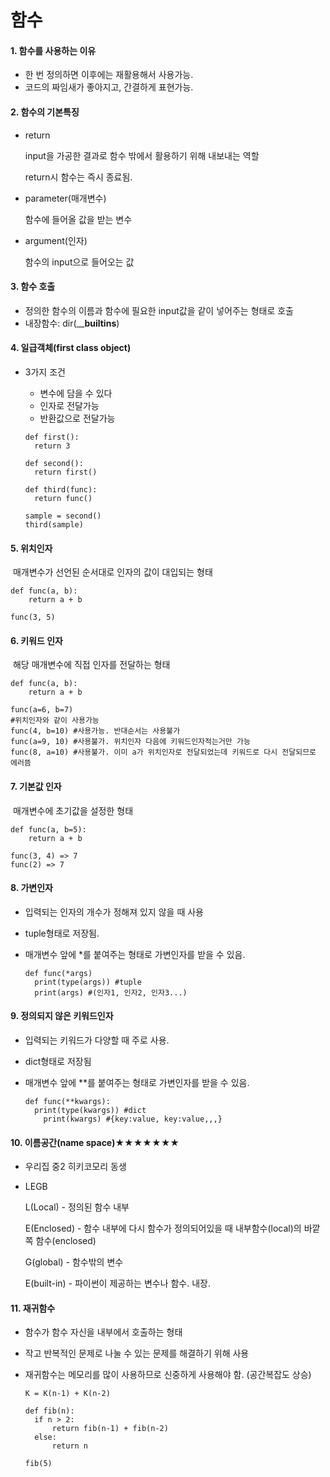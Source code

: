 # 함수

#### 1. 함수를 사용하는 이유

* 한 번 정의하면 이후에는 재활용해서 사용가능.
* 코드의 짜임새가 좋아지고, 간결하게 표현가능.



#### 2. 함수의 기본특징

* return

  input을 가공한 결과로 함수 밖에서 활용하기 위해 내보내는 역할

  return시 함수는 즉시 종료됨.

* parameter(매개변수) 

  함수에 들어올 값을 받는 변수

* argument(인자)

  함수의 input으로 들어오는 값



#### 3. 함수 호출

* 정의한 함수의 이름과 함수에 필요한 input값을 같이 넣어주는 형태로 호출
* 내장함수: dir(____builtins__)



#### 4. 일급객체(first class object)

* 3가지 조건

  * 변수에 담을 수 있다
  * 인자로 전달가능
  * 반환값으로 전달가능

  ```
  def first():
  	return 3
  	
  def second():
  	return first()
  	
  def third(func):
  	return func()
  	
  sample = second()
  third(sample)
  ```



#### 5. 위치인자

​	매개변수가 선언된 순서대로 인자의 값이 대입되는 형태

```
def func(a, b):
	return a + b

func(3, 5)
```



#### 6. 키워드 인자

​	해당 매개변수에 직접 인자를 전달하는 형태	

```
def func(a, b):
	return a + b
	
func(a=6, b=7)
#위치인자와 같이 사용가능
func(4, b=10) #사용가능. 반대순서는 사용불가
func(a=9, 10) #사용불가. 위치인자 다음에 키워드인자적는거만 가능	
func(8, a=10) #사용불가. 이미 a가 위치인자로 전달되었는데 키워드로 다시 전달되므로 에러뜸
```



#### 7. 기본값 인자

​	매개변수에 초기값을 설정한 형태

```
def func(a, b=5):
	return a + b
	
func(3, 4) => 7
func(2) => 7
```



#### 8. 가변인자

* 입력되는 인자의 개수가 정해져 있지 않을 때 사용

* tuple형태로 저장됨.

* 매개변수 앞에 *를 붙여주는 형태로 가변인자를 받을 수 있음.

  ```
  def func(*args)
  	print(type(args)) #tuple
  	print(args) #(인자1, 인자2, 인자3...)
  ```



#### 9. 정의되지 않은 키워드인자

* 입력되는 키워드가 다양할 때 주로 사용.

* dict형태로 저장됨

* 매개변수 앞에 **를 붙여주는 형태로 가변인자를 받을 수 있음.

  ```
  def func(**kwargs):
  	print(type(kwargs)) #dict
      print(kwargs) #{key:value, key:value,,,}
  ```



#### 10. 이름공간(name space)★★★★★★★

* 우리집 중2 히키코모리 동생

* LEGB

  L(Local) - 정의된 함수 내부

  E(Enclosed) - 함수 내부에 다시 함수가 정의되어있을 때 내부함수(local)의 바깥쪽 함수(enclosed)

  G(global) - 함수밖의 변수

  E(built-in) - 파이썬이 제공하는 변수나 함수. 내장.



#### 11. 재귀함수

* 함수가 함수 자신을 내부에서 호출하는 형태

* 작고 반복적인 문제로 나눌 수 있는 문제를 해결하기 위해 사용

* 재귀함수는 메모리를 많이 사용하므로 신중하게 사용해야 함. (공간복잡도 상승)

  ```
  K = K(n-1) + K(n-2)
  
  def fib(n):
  	if n > 2:
  		return fib(n-1) + fib(n-2)
  	else:
  		return n
  
  fib(5)
  ```

  